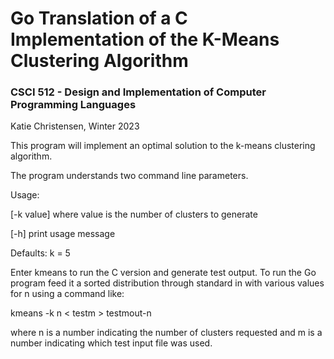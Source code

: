 # Go Translation of a C Implementation of the K-Means Clustering Algorithm

### CSCI 512 - Design and Implementation of Computer Programming Languages

Katie Christensen, Winter 2023

This program will implement an optimal solution to the k-means clustering algorithm.

The program understands two command line parameters.

Usage:

[-k value] where value is the number of clusters to generate

[-h] print usage message

Defaults: k = 5

Enter kmeans to run the C version and generate test output. To run the Go program feed it a sorted distribution through standard in with various values for n using a command like: 

kmeans -k n < testm > testmout-n

where n is a number indicating the number of clusters requested and m is a number indicating which test input file was used.
